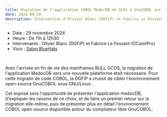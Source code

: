 ```yaml
---
title: Migration de l’application COBOL MedocDB de GCOS à GnuCOBOL sur GNU/Linux
date: 2024-09-29
description: Intervention d'Olivier Blanc (DGFiP) et Fabrice Le Fessant (OCamlPro)
---
```

- Date : 29 novembre 2024
- Heure : De 11h à 12h30
- Intervenants : Olivier Blanc (DGFiP) et Fabrice Le Fessant (OCamlPro)
- Visio : [Salon BlueHats](https://webinaire.numerique.gouv.fr//meeting/signin/362/creator/369/hash/84c9902a44b481830388d5d69c808eb669da0a5b)

<br/>

Avec l'arrivée en fin de vie des mainframes BULL GCOS, la migration de l'application MedocDB vers une nouvelle plateforme était nécessaire. Pour cette migratio de code COBOL, la DGFiP a choisit de cibler l'environnement open-source GnuCOBOL sous GNU/Linux.

Cet exposé sera l'opportunité de présenter l'application medocDB, d'expliquer les raisons de ce choix, et de faire un premier retour sur la migration elle-même, puis de présenter plus en détail l'environnement COBOL open-source disponible autour du compilateur libre GnuCOBOL.
